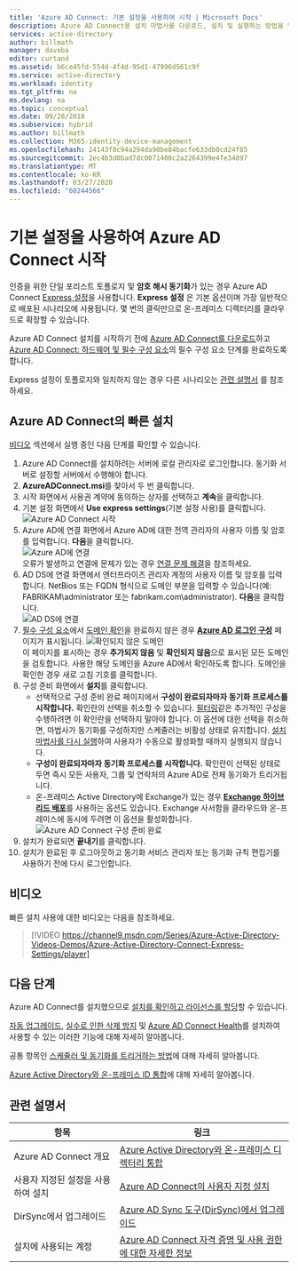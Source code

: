 ```yaml
---
title: 'Azure AD Connect: 기본 설정을 사용하여 시작 | Microsoft Docs'
description: Azure AD Connect용 설치 마법사를 다운로드, 설치 및 실행하는 방법을 알아봅니다.
services: active-directory
author: billmath
manager: daveba
editor: curtand
ms.assetid: b6ce45fd-554d-4f4d-95d1-47996d561c9f
ms.service: active-directory
ms.workload: identity
ms.tgt_pltfrm: na
ms.devlang: na
ms.topic: conceptual
ms.date: 09/28/2018
ms.subservice: hybrid
ms.author: billmath
ms.collection: M365-identity-device-management
ms.openlocfilehash: 24143f8c94a294da90be84bacfe633db0cd24f85
ms.sourcegitcommit: 2ec4b3d0bad7dc0071400c2a2264399e4fe34897
ms.translationtype: MT
ms.contentlocale: ko-KR
ms.lasthandoff: 03/27/2020
ms.locfileid: "60244566"
---
```

# <a name="getting-started-with-azure-ad-connect-using-express-settings"></a>기본 설정을 사용하여 Azure AD Connect 시작
인증을 위한 단일 포리스트 토폴로지 및 **암호 해시 동기화**가 있는 경우 Azure AD Connect [Express 설정](how-to-connect-password-hash-synchronization.md)을 사용합니다. **Express 설정** 은 기본 옵션이며 가장 일반적으로 배포된 시나리오에 사용됩니다. 몇 번의 클릭만으로 온-프레미스 디렉터리를 클라우드로 확장할 수 있습니다.

Azure AD Connect 설치를 시작하기 전에 [Azure AD Connect를 다운로드](https://go.microsoft.com/fwlink/?LinkId=615771)하고 [Azure AD Connect: 하드웨어 및 필수 구성 요소](how-to-connect-install-prerequisites.md)의 필수 구성 요소 단계를 완료하도록 합니다.

Express 설정이 토폴로지와 일치하지 않는 경우 다른 시나리오는 [관련 설명서](#related-documentation) 를 참조하세요.

## <a name="express-installation-of-azure-ad-connect"></a>Azure AD Connect의 빠른 설치
[비디오](#videos) 섹션에서 실행 중인 다음 단계를 확인할 수 있습니다.

1. Azure AD Connect를 설치하려는 서버에 로컬 관리자로 로그인합니다. 동기화 서버로 설정할 서버에서 수행해야 합니다.
2. **AzureADConnect.msi**를 찾아서 두 번 클릭합니다.
3. 시작 화면에서 사용권 계약에 동의하는 상자를 선택하고 **계속**을 클릭합니다.  
4. 기본 설정 화면에서 **Use express settings**(기본 설정 사용)를 클릭합니다.  
   ![Azure AD Connect 시작](./media/how-to-connect-install-express/express.png)
5. Azure AD에 연결 화면에서 Azure AD에 대한 전역 관리자의 사용자 이름 및 암호를 입력합니다. **다음**을 클릭합니다.  
   ![Azure AD에 연결](./media/how-to-connect-install-express/connectaad.png)  
   오류가 발생하고 연결에 문제가 있는 경우 [연결 문제 해결](tshoot-connect-connectivity.md)을 참조하세요.
6. AD DS에 연결 화면에서 엔터프라이즈 관리자 계정의 사용자 이름 및 암호를 입력합니다. NetBios 또는 FQDN 형식으로 도메인 부분을 입력할 수 있습니다(예: FABRIKAM\administrator 또는 fabrikam.com\administrator). **다음**을 클릭합니다.  
   ![AD DS에 연결](./media/how-to-connect-install-express/connectad.png)
7. [필수 구성 요소](how-to-connect-install-prerequisites.md)에서 [도메인 확인](../active-directory-domains-add-azure-portal.md)을 완료하지 않은 경우 [**Azure AD 로그인 구성**](plan-connect-user-signin.md#azure-ad-sign-in-configuration) 페이지가 표시됩니다.
   ![확인되지 않은 도메인](./media/how-to-connect-install-express/unverifieddomain.png)  
   이 페이지를 표시하는 경우 **추가되지 않음** 및 **확인되지 않음**으로 표시된 모든 도메인을 검토합니다. 사용한 해당 도메인을 Azure AD에서 확인하도록 합니다. 도메인을 확인한 경우 새로 고침 기호를 클릭합니다.
8. 구성 준비 화면에서 **설치**를 클릭합니다.
   * 선택적으로 구성 준비 완료 페이지에서 **구성이 완료되자마자 동기화 프로세스를 시작합니다.** 확인란의 선택을 취소할 수 있습니다. [필터링](how-to-connect-sync-configure-filtering.md)같은 추가적인 구성을 수행하려면 이 확인란을 선택하지 말아야 합니다. 이 옵션에 대한 선택을 취소하면, 마법사가 동기화를 구성하지만 스케줄러는 비활성 상태로 유지합니다. [설치 마법사를 다시 실행](how-to-connect-installation-wizard.md)하여 사용자가 수동으로 활성화할 때까지 실행되지 않습니다.
   * **구성이 완료되자마자 동기화 프로세스를 시작합니다.** 확인란이 선택된 상태로 두면 즉시 모든 사용자, 그룹 및 연락처의 Azure AD로 전체 동기화가 트리거됩니다.
   * 온-프레미스 Active Directory에 Exchange가 있는 경우 [**Exchange 하이브리드 배포**](https://technet.microsoft.com/library/jj200581.aspx)를 사용하는 옵션도 있습니다. Exchange 사서함을 클라우드와 온-프레미스에 동시에 두려면 이 옵션을 활성화합니다.
     ![Azure AD Connect 구성 준비 완료](./media/how-to-connect-install-express/readytoconfigure.png)
9. 설치가 완료되면 **끝내기**를 클릭합니다.
10. 설치가 완료된 후 로그아웃하고 동기화 서비스 관리자 또는 동기화 규칙 편집기를 사용하기 전에 다시 로그인합니다.

## <a name="videos"></a>비디오
빠른 설치 사용에 대한 비디오는 다음을 참조하세요.

> [!VIDEO https://channel9.msdn.com/Series/Azure-Active-Directory-Videos-Demos/Azure-Active-Directory-Connect-Express-Settings/player]
>
>

## <a name="next-steps"></a>다음 단계
Azure AD Connect를 설치했으므로 [설치를 확인하고 라이선스를 할당](how-to-connect-post-installation.md)할 수 있습니다.

[자동 업그레이드](how-to-connect-install-automatic-upgrade.md), [실수로 인한 삭제 방지](how-to-connect-sync-feature-prevent-accidental-deletes.md) 및 [Azure AD Connect Health](how-to-connect-health-sync.md)를 설치하여 사용할 수 있는 이러한 기능에 대해 자세히 알아봅니다.

공통 항목인 [스케줄러 및 동기화를 트리거하는 방법](how-to-connect-sync-feature-scheduler.md)에 대해 자세히 알아봅니다.

[Azure Active Directory와 온-프레미스 ID 통합](whatis-hybrid-identity.md)에 대해 자세히 알아봅니다.

## <a name="related-documentation"></a>관련 설명서

| 항목 | 링크 |
| --- | --- |
| Azure AD Connect 개요 | [Azure Active Directory와 온-프레미스 디렉터리 통합](whatis-hybrid-identity.md)
| 사용자 지정된 설정을 사용하여 설치 | [Azure AD Connect의 사용자 지정 설치](how-to-connect-install-custom.md) |
| DirSync에서 업그레이드 | [Azure AD Sync 도구(DirSync)에서 업그레이드](how-to-dirsync-upgrade-get-started.md)|
| 설치에 사용되는 계정 | [Azure AD Connect 자격 증명 및 사용 권한에 대한 자세한 정보](reference-connect-accounts-permissions.md) |
